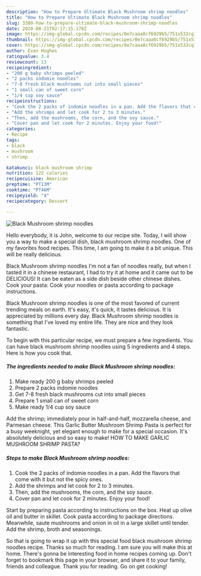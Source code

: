 ```yaml
---
description: "How to Prepare Ultimate Black Mushroom shrimp noodles"
title: "How to Prepare Ultimate Black Mushroom shrimp noodles"
slug: 3380-how-to-prepare-ultimate-black-mushroom-shrimp-noodles
date: 2020-08-21T02:17:15.176Z
image: https://img-global.cpcdn.com/recipes/0e7caaa8cf6929b5/751x532cq70/black-mushroom-shrimp-noodles-recipe-main-photo.jpg
thumbnail: https://img-global.cpcdn.com/recipes/0e7caaa8cf6929b5/751x532cq70/black-mushroom-shrimp-noodles-recipe-main-photo.jpg
cover: https://img-global.cpcdn.com/recipes/0e7caaa8cf6929b5/751x532cq70/black-mushroom-shrimp-noodles-recipe-main-photo.jpg
author: Evan Hughes
ratingvalue: 3.4
reviewcount: 13
recipeingredient:
- "200 g baby shrimps peeled"
- "2 packs indomie noodles"
- "7-8 fresh black mushrooms cut into small pieces"
- "1 small can of sweet corn"
- "1/4 cup soy sauce"
recipeinstructions:
- "Cook the 2 packs of indomie noodles in a pan. Add the flavors that come with it but not the spicy ones."
- "Add the shrimps and let cook for 2 to 3 minutes."
- "Then, add the mushrooms, the corn, and the soy sauce."
- "Cover pan and let cook for 2 minutes. Enjoy your food!"
categories:
- Recipe
tags:
- black
- mushroom
- shrimp

katakunci: black mushroom shrimp 
nutrition: 122 calories
recipecuisine: American
preptime: "PT13M"
cooktime: "PT46M"
recipeyield: "4"
recipecategory: Dessert

---
```



![Black Mushroom shrimp noodles](https://img-global.cpcdn.com/recipes/0e7caaa8cf6929b5/751x532cq70/black-mushroom-shrimp-noodles-recipe-main-photo.jpg)

Hello everybody, it is John, welcome to our recipe site. Today, I will show you a way to make a special dish, black mushroom shrimp noodles. One of my favorites food recipes. This time, I am going to make it a bit unique. This will be really delicious.

Black Mushroom shrimp noodles I&#39;m not a fan of noodles really, but when I tasted it in a chinese restaurant, I had to try it at home and it came out to be DELICIOUS! It can be eaten as a side dish beside other chinese dishes. Cook your pasta: Cook your noodles or pasta according to package instructions.

Black Mushroom shrimp noodles is one of the most favored of current trending meals on earth. It's easy, it's quick, it tastes delicious. It is appreciated by millions every day. Black Mushroom shrimp noodles is something that I've loved my entire life. They are nice and they look fantastic.


To begin with this particular recipe, we must prepare a few ingredients. You can have black mushroom shrimp noodles using 5 ingredients and 4 steps. Here is how you cook that.

<!--inarticleads1-->

##### The ingredients needed to make Black Mushroom shrimp noodles:

1. Make ready 200 g baby shrimps peeled
1. Prepare 2 packs indomie noodles
1. Get 7-8 fresh black mushrooms cut into small pieces
1. Prepare 1 small can of sweet corn
1. Make ready 1/4 cup soy sauce


Add the shrimp; immediately pour in half-and-half, mozzarella cheese, and Parmesan cheese. This Garlic Butter Mushroom Shrimp Pasta is perfect for a busy weeknight, yet elegant enough to make for a special occasion. It&#39;s absolutely delicious and so easy to make! HOW TO MAKE GARLIC MUSHROOM SHRIMP PASTA? 

<!--inarticleads2-->

##### Steps to make Black Mushroom shrimp noodles:

1. Cook the 2 packs of indomie noodles in a pan. Add the flavors that come with it but not the spicy ones.
1. Add the shrimps and let cook for 2 to 3 minutes.
1. Then, add the mushrooms, the corn, and the soy sauce.
1. Cover pan and let cook for 2 minutes. Enjoy your food!


Start by preparing pasta according to instructions on the box. Heat up olive oil and butter in skillet. Cook pasta according to package directions. Meanwhile, saute mushrooms and onion in oil in a large skillet until tender. Add the shrimp, broth and seasonings. 

So that is going to wrap it up with this special food black mushroom shrimp noodles recipe. Thanks so much for reading. I am sure you will make this at home. There's gonna be interesting food in home recipes coming up. Don't forget to bookmark this page in your browser, and share it to your family, friends and colleague. Thank you for reading. Go on get cooking!
